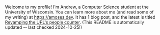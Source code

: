 Welcome to my profile! I'm Andrew, a Computer Science student at the University of Wisconsin. You can learn more about me (and read some of my writing) at https://amoses.dev. It has 1 blog post, and the latest is titled [Revamping the UPL's people counter](https://www.amoses.dev/blog/upl-people-counter/). (This README is automatically updated -- last checked 2024-10-25!)